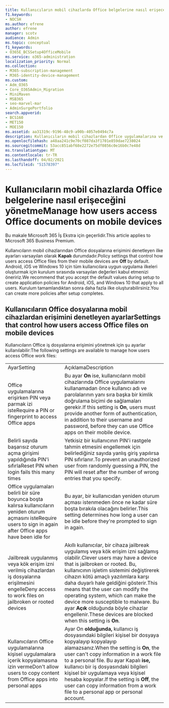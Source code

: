 ```yaml
---
title: Kullanıcıların mobil cihazlarda Office belgelerine nasıl erişeceğini yönetme
f1.keywords:
- NOCSH
ms.author: efrene
author: efrene
manager: scotv
audience: Admin
ms.topic: conceptual
f1_keywords:
- O365E_BCSSetup4OfficeMobile
ms.service: o365-administration
localization_priority: Normal
ms.collection:
- M365-subscription-management
- M365-identity-device-management
ms.custom:
- Adm_O365
- Core_O365Admin_Migration
- MiniMaven
- MSB365
- seo-marvel-mar
- AdminSurgePortfolio
search.appverid:
- BCS160
- MET150
- MOE150
ms.assetid: aa31319c-9196-48c9-a90b-4057e0494c7a
description: Kullanıcıların mobil cihazlardan Office uygulamalarına ve iş dosyalarına nasıl erişeceklerini yönetmenize olanak sağlayan koruma ilkeleri hakkında bilgi edinin.
ms.openlocfilehash: a48aa241c9e70cf087da3f1701e859dae7238024
ms.sourcegitcommit: 53acc851abf68e2272e75df0856c0e16b0c7e48d
ms.translationtype: MT
ms.contentlocale: tr-TR
ms.lasthandoff: 04/02/2021
ms.locfileid: "51578397"
---
```

# <a name="manage-how-users-access-office-documents-on-mobile-devices"></a><span data-ttu-id="f3bdf-103">Kullanıcıların mobil cihazlarda Office belgelerine nasıl erişeceğini yönetme</span><span class="sxs-lookup"><span data-stu-id="f3bdf-103">Manage how users access Office documents on mobile devices</span></span>

<span data-ttu-id="f3bdf-104">Bu makale Microsoft 365 İş Ekstra için geçerlidir.</span><span class="sxs-lookup"><span data-stu-id="f3bdf-104">This article applies to Microsoft 365 Business Premium.</span></span>

<span data-ttu-id="f3bdf-105">Kullanıcıların mobil cihazlarından Office dosyalarına erişimini denetleyen ilke ayarları varsayılan olarak **Kapalı** durumdadır.</span><span class="sxs-lookup"><span data-stu-id="f3bdf-105">Policy settings that control how users access Office files from their mobile devices are **Off** by default.</span></span> <span data-ttu-id="f3bdf-106">Android, iOS ve Windows 10 için tüm kullanıcılara uygun uygulama ilkeleri oluşturmak için kurulum sırasında varsayılan değerleri kabul etmenizi öneririz.</span><span class="sxs-lookup"><span data-stu-id="f3bdf-106">We recommend that you accept the default values during setup to create application policies for Android, iOS, and Windows 10 that apply to all users.</span></span> <span data-ttu-id="f3bdf-107">Kurulum tamamlandıktan sonra daha fazla ilke oluşturabilirsiniz.</span><span class="sxs-lookup"><span data-stu-id="f3bdf-107">You can create more policies after setup completes.</span></span> 
  
## <a name="settings-that-control-how-users-access-office-files-on-mobile-devices"></a><span data-ttu-id="f3bdf-108">Kullanıcıların Office dosyalarına mobil cihazlardan erişimini denetleyen ayarlar</span><span class="sxs-lookup"><span data-stu-id="f3bdf-108">Settings that control how users access Office files on mobile devices</span></span>

<span data-ttu-id="f3bdf-109">Kullanıcıların Office iş dosyalarına erişimini yönetmek için şu ayarlar kullanılabilir:</span><span class="sxs-lookup"><span data-stu-id="f3bdf-109">The following settings are available to manage how users access Office work files:</span></span>
  
|||
|:-----|:-----|
|<span data-ttu-id="f3bdf-110">Ayar</span><span class="sxs-lookup"><span data-stu-id="f3bdf-110">Setting</span></span>  <br/> |<span data-ttu-id="f3bdf-111">Açıklama</span><span class="sxs-lookup"><span data-stu-id="f3bdf-111">Description</span></span>  <br/> |
|<span data-ttu-id="f3bdf-112">Office uygulamalarına erişirken PIN veya parmak izi iste</span><span class="sxs-lookup"><span data-stu-id="f3bdf-112">Require a PIN or fingerprint to access Office apps</span></span>  <br/> |<span data-ttu-id="f3bdf-113">Bu ayar **On** ise, kullanıcıların mobil cihazlarında Office uygulamalarını kullanamadan önce kullanıcı adı ve parolalarının yanı sıra başka bir kimlik doğrulama biçimi de sağlamaları gerekir.</span><span class="sxs-lookup"><span data-stu-id="f3bdf-113">If this setting is **On**, users must provide another form of authentication, in addition to their username and password, before they can use Office apps on their mobile device.</span></span>  <br/> |
|<span data-ttu-id="f3bdf-114">Belirli sayıda başarısız oturum açma girişimi yapıldığında PIN'i sıfırla</span><span class="sxs-lookup"><span data-stu-id="f3bdf-114">Reset PIN when login fails this many times</span></span>  <br/> |<span data-ttu-id="f3bdf-115">Yetkisiz bir kullanıcının PIN'i rastgele tahmin etmesini engellemek için belirlediğiniz sayıda yanlış giriş yapılırsa PIN sıfırlanır.</span><span class="sxs-lookup"><span data-stu-id="f3bdf-115">To prevent an unauthorized user from randomly guessing a PIN, the PIN will reset after the number of wrong entries that you specify.</span></span>  <br/> |
|<span data-ttu-id="f3bdf-116">Office uygulamaları belirli bir süre boyunca boşta kalırsa kullanıcıların yeniden oturum açmasını iste</span><span class="sxs-lookup"><span data-stu-id="f3bdf-116">Require users to sign in again after Office apps have been idle for</span></span>  <br/> |<span data-ttu-id="f3bdf-117">Bu ayar, bir kullanıcıdan yeniden oturum açması istenmeden önce ne kadar süre boşta bırakıla olacağını belirler.</span><span class="sxs-lookup"><span data-stu-id="f3bdf-117">This setting determines how long a user can be idle before they're prompted to sign in again.</span></span>  <br/> |
|<span data-ttu-id="f3bdf-118">Jailbreak uygulanmış veya kök erişim izni verilmiş cihazlardan iş dosyalarına erişilmesini engelle</span><span class="sxs-lookup"><span data-stu-id="f3bdf-118">Deny access to work files on jailbroken or rooted devices</span></span>  <br/> |<span data-ttu-id="f3bdf-119">Akıllı kullanıcılar, bir cihaza jailbreak uygulamış veya kök erişim izni sağlamış olabilir.</span><span class="sxs-lookup"><span data-stu-id="f3bdf-119">Clever users may have a device that is jailbroken or rooted.</span></span> <span data-ttu-id="f3bdf-120">Bu, kullanıcının işletim sistemini değiştirerek cihazın kötü amaçlı yazılımlara karşı daha duyarlı hale geldiğini gösterir.</span><span class="sxs-lookup"><span data-stu-id="f3bdf-120">This means that the user can modify the operating system, which can make the device more susceptible to malware.</span></span> <span data-ttu-id="f3bdf-121">Bu ayar **Açık** olduğunda böyle cihazlar engellenir.</span><span class="sxs-lookup"><span data-stu-id="f3bdf-121">These devices are blocked when this setting is **On**.</span></span>  <br/> |
|<span data-ttu-id="f3bdf-122">Kullanıcıların Office uygulamalarına kişisel uygulamalara içerik kopyalamasına izin verme</span><span class="sxs-lookup"><span data-stu-id="f3bdf-122">Don't allow users to copy content from Office apps into personal apps</span></span>  <br/> |<span data-ttu-id="f3bdf-123">Ayar On **olduğunda,** kullanıcı iş dosyasındaki bilgileri kişisel bir dosyaya kopyalayıp kopyalayıp alamazsanız.</span><span class="sxs-lookup"><span data-stu-id="f3bdf-123">When the setting is **On**, the user can't copy information in a work file to a personal file.</span></span> <span data-ttu-id="f3bdf-124">Bu ayar Kapalı **ise,** kullanıcı bir iş dosyasındaki bilgileri kişisel bir uygulamaya veya kişisel hesaba kopyalar.</span><span class="sxs-lookup"><span data-stu-id="f3bdf-124">If the setting is **Off**, the user can copy information from a work file to a personal app or personal account.</span></span>  <br/> |
   

